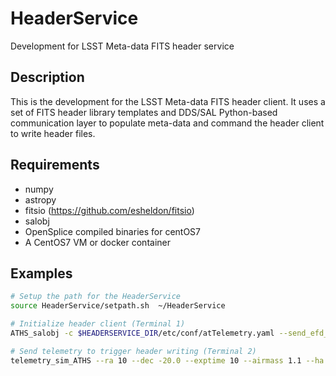 # HeaderService

Development for LSST Meta-data FITS header service

Description
-----------

This is the development for the LSST Meta-data FITS header client. It
uses a set of FITS header library templates and DDS/SAL Python-based
communication layer to populate meta-data and command the header
client to write header files.

Requirements
------------
+ numpy
+ astropy
+ fitsio (https://github.com/esheldon/fitsio)
+ salobj
+ OpenSplice compiled binaries for centOS7
+ A CentOS7 VM or docker container

Examples
--------

```bash
# Setup the path for the HeaderService
source HeaderService/setpath.sh  ~/HeaderService

# Initialize header client (Terminal 1)
ATHS_salobj -c $HEADERSERVICE_DIR/etc/conf/atTelemetry.yaml --send_efd_message   

# Send telemetry to trigger header writing (Terminal 2)
telemetry_sim_ATHS --ra 10 --dec -20.0 --exptime 10 --airmass 1.1 --ha 87 --el 45 --az 15  --NSequence 1  --rotpa 90  --seqnum 1
```
